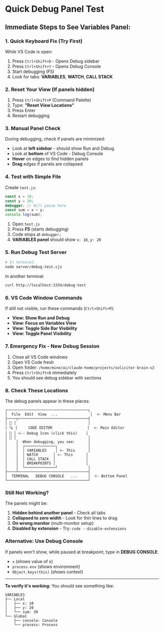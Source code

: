 # Quick Debug Panel Test

## Immediate Steps to See Variables Panel:

### 1. Quick Keyboard Fix (Try First)
While VS Code is open:
1. Press `Ctrl+Shift+D` - Opens Debug sidebar
2. Press `Ctrl+Shift+Y` - Opens Debug Console
3. Start debugging (F5)
4. Look for tabs: **VARIABLES**, **WATCH**, **CALL STACK**

### 2. Reset Your View (If panels hidden)
1. Press `Ctrl+Shift+P` (Command Palette)
2. Type: **"Reset View Locations"**
3. Press Enter
4. Restart debugging

### 3. Manual Panel Check
During debugging, check if panels are minimized:
- Look at **left sidebar** - should show Run and Debug
- Look at **bottom** of VS Code - Debug Console
- **Hover** on edges to find hidden panels
- **Drag** edges if panels are collapsed

### 4. Test with Simple File
Create `test.js`:
```javascript
const x = 10;
const y = 20;
debugger; // Will pause here
const sum = x + y;
console.log(sum);
```

1. Open `test.js`
2. Press **F5** (starts debugging)
3. Code stops at `debugger;`
4. **VARIABLES panel** should show `x: 10`, `y: 20`

### 5. Run Debug Test Server
```bash
# In terminal:
node server/debug-test.cjs
```

In another terminal:
```bash
curl http://localhost:3334/debug-test
```

### 6. VS Code Window Commands
If still not visible, run these commands (`Ctrl+Shift+P`):
- **View: Show Run and Debug**
- **View: Focus on Variables View** 
- **View: Toggle Side Bar Visibility**
- **View: Toggle Panel Visibility**

### 7. Emergency Fix - New Debug Session
1. Close all VS Code windows
2. Open VS Code fresh
3. Open folder: `/home/mine/ai/claude-home/projects/solicitor-brain-v2`
4. Press `Ctrl+Shift+D` immediately
5. You should see debug sidebar with sections

### 8. Check These Locations

The debug panels appear in these places:

```
┌─────────────────────────────────────┐
│  File  Edit  View  ...               │  <- Menu Bar
├────┬────────────────────────────────┤
│ 📁 │                                 │
│ 🔍 │     CODE EDITOR                │  <- Main Editor
│ 🐛 │ <-- Debug Icon (click this)    │
│ 🧩 │                                 │
│    │  When debugging, you see:      │
│    │  ┌──────────────┐              │
│    │  │ VARIABLES    │ <- This      │
│    │  │ WATCH       │ <- This      │
│    │  │ CALL STACK  │              │
│    │  │ BREAKPOINTS │              │
│    │  └──────────────┘              │
├────┴────────────────────────────────┤
│  TERMINAL   DEBUG CONSOLE   ...     │  <- Bottom Panel
└─────────────────────────────────────┘
```

### Still Not Working?

The panels might be:
1. **Hidden behind another panel** - Check all tabs
2. **Collapsed to zero width** - Look for thin lines to drag
3. **On wrong monitor** (multi-monitor setup)
4. **Disabled by extension** - Try: `code --disable-extensions`

### Alternative: Use Debug Console
If panels won't show, while paused at breakpoint, type in **DEBUG CONSOLE**:
- `x` (shows value of x)
- `process.env` (shows environment)
- `Object.keys(this)` (shows context)

---

**To verify it's working:**
You should see something like:
```
VARIABLES
├── Local
│   ├── x: 10
│   ├── y: 20
│   └── sum: 30
└── Global
    ├── console: Console
    └── process: Process
```